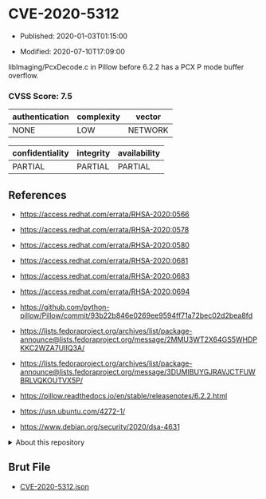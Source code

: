 # CVE-2020-5312

- Published: 2020-01-03T01:15:00

- Modified: 2020-07-10T17:09:00

libImaging/PcxDecode.c in Pillow before 6.2.2 has a PCX P mode buffer overflow.

### CVSS Score: **7.5**

| authentication | complexity | vector |
| --- | --- | --- |
| NONE | LOW | NETWORK |

| confidentiality | integrity | availability |
| --- | --- | --- |
| PARTIAL | PARTIAL | PARTIAL |

## References

* https://access.redhat.com/errata/RHSA-2020:0566

* https://access.redhat.com/errata/RHSA-2020:0578

* https://access.redhat.com/errata/RHSA-2020:0580

* https://access.redhat.com/errata/RHSA-2020:0681

* https://access.redhat.com/errata/RHSA-2020:0683

* https://access.redhat.com/errata/RHSA-2020:0694

* https://github.com/python-pillow/Pillow/commit/93b22b846e0269ee9594ff71a72bec02d2bea8fd

* https://lists.fedoraproject.org/archives/list/package-announce@lists.fedoraproject.org/message/2MMU3WT2X64GS5WHDPKKC2WZA7UIIQ3A/

* https://lists.fedoraproject.org/archives/list/package-announce@lists.fedoraproject.org/message/3DUMIBUYGJRAVJCTFUWBRLVQKOUTVX5P/

* https://pillow.readthedocs.io/en/stable/releasenotes/6.2.2.html

* https://usn.ubuntu.com/4272-1/

* https://www.debian.org/security/2020/dsa-4631

<details>
<summary>About this repository</summary> 

  This repository is part of the project [Live Hack CVE](https://github.com/Live-Hack-CVE). Main website can be found [www.live-hack.org](https://www.live-hack.org) 
  
  Made by [Sn0wAlice](https://github.com/Sn0wAlice) for the people that care about security and need to have a feed of the latest CVEs. Hope you enjoy it, don't forget to star the repo and follow me on [Twitter](https://twitter.com/Sn0wAlice) and [Github](https://github.com/Sn0wAlice). And that is my [personnal website](https://www.alice-snow.me/)

  - [Home Page](https://github.com/Live-Hack-CVE)
  - [Framework](https://github.com/Live-Hack-CVE/cve-framework)
  - [CVE database](https://github.com/Live-Hack-CVE/full_database)
  - [Changelog](https://github.com/Live-Hack-CVE/Changelog)
</details>

## Brut File

* [CVE-2020-5312.json](https://raw.githubusercontent.com/Live-Hack-CVE/full_database/main/cves/2020/CVE-2020-5312.json)

